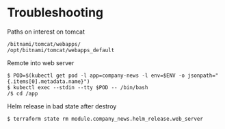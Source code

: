 # Troubleshooting

Paths on interest on tomcat
```
/bitnami/tomcat/webapps/
/opt/bitnami/tomcat/webapps_default
```

Remote into web server
```
$ POD=$(kubectl get pod -l app=company-news -l env=$ENV -o jsonpath="{.items[0].metadata.name}")
$ kubectl exec --stdin --tty $POD -- /bin/bash
/$ cd /app
```

Helm release in bad state after destroy
```
$ terraform state rm module.company_news.helm_release.web_server
```
